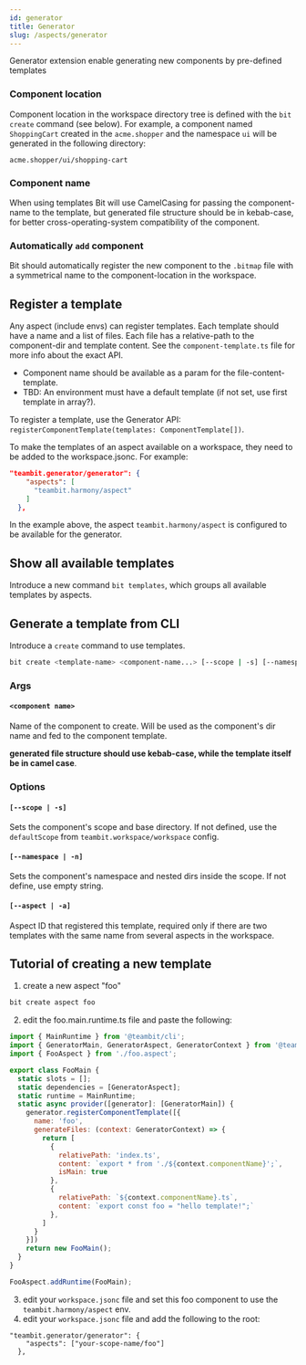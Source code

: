 ```yaml
---
id: generator
title: Generator
slug: /aspects/generator
---
```


Generator extension enable generating new components by pre-defined templates

### Component location

Component location in the workspace directory tree is defined with the `bit create` command (see below). For example, a component named `ShoppingCart` created in the `acme.shopper` and the namespace `ui` will be generated in the following directory:

```
acme.shopper/ui/shopping-cart
```

### Component name

When using templates Bit will use CamelCasing for passing the component-name to the template, but generated file structure should be in kebab-case, for better cross-operating-system compatibility of the component.

### Automatically `add` component

Bit should automatically register the new component to the `.bitmap` file with a symmetrical name to the component-location in the workspace.

## Register a template
Any aspect (include envs) can register templates. Each template should have a name and a list of files. Each file has a relative-path to the component-dir and template content. See the `component-template.ts` file for more info about the exact API.

* Component name should be available as a param for the file-content-template.
* TBD: An environment must have a default template (if not set, use first template in array?).

To register a template, use the Generator API: `registerComponentTemplate(templates: ComponentTemplate[])`.

To make the templates of an aspect available on a workspace, they need to be added to the workspace.jsonc. For example:
```json
"teambit.generator/generator": {
    "aspects": [
      "teambit.harmony/aspect"
    ]
  },
```
In the example above, the aspect `teambit.harmony/aspect` is configured to be available for the generator.

## Show all available templates

Introduce a new command `bit templates`, which groups all available templates by aspects.

## Generate a template from CLI

Introduce a `create` command to use templates.

```sh
bit create <template-name> <component-name...> [--scope | -s] [--namespace | -n] [--aspect | -a]
```

### Args

#### `<component name>`

Name of the component to create. Will be used as the component's dir name and fed to the component template.

**generated file structure should use kebab-case, while the template itself be in camel case**.

### Options

#### `[--scope | -s]`

Sets the component's scope and base directory. If not defined, use the `defaultScope` from `teambit.workspace/workspace` config.

#### `[--namespace | -n]`

Sets the component's namespace and nested dirs inside the scope. If not define, use empty string.

#### `[--aspect | -a]`

Aspect ID that registered this template, required only if there are two templates with the same name from several aspects in the workspace.

## Tutorial of creating a new template
1. create a new aspect "foo"
```bash
bit create aspect foo
```
2. edit the foo.main.runtime.ts file and paste the following:
```js
import { MainRuntime } from '@teambit/cli';
import { GeneratorMain, GeneratorAspect, GeneratorContext } from '@teambit/generator';
import { FooAspect } from './foo.aspect';

export class FooMain {
  static slots = [];
  static dependencies = [GeneratorAspect];
  static runtime = MainRuntime;
  static async provider([generator]: [GeneratorMain]) {
    generator.registerComponentTemplate([{
      name: 'foo',
      generateFiles: (context: GeneratorContext) => {
        return [
          {
            relativePath: 'index.ts',
            content: `export * from './${context.componentName}';`,
            isMain: true
          },
          {
            relativePath: `${context.componentName}.ts`,
            content: `export const foo = "hello template!";`
          },
        ]
      }
    }])
    return new FooMain();
  }
}

FooAspect.addRuntime(FooMain);
```
3. edit your `workspace.jsonc` file and set this foo component to use the `teambit.harmony/aspect` env.
4. edit your `workspace.jsonc` file and add the following to the root:
```
"teambit.generator/generator": {
    "aspects": ["your-scope-name/foo"]
  },
```